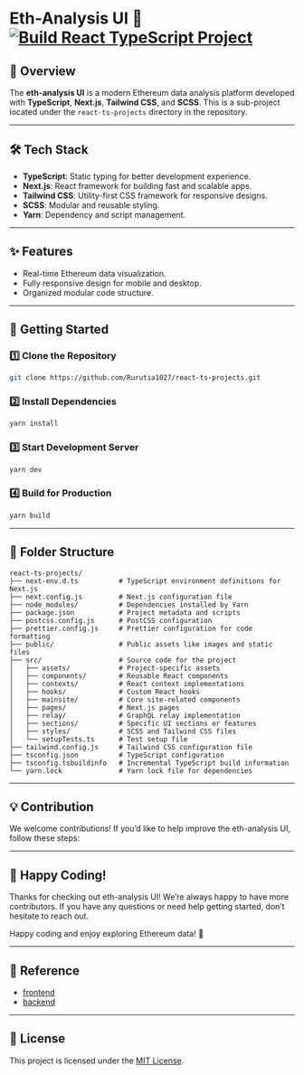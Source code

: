 # **Eth-Analysis UI** 🚀  [![Build React TypeScript Project](https://github.com/Rurutia1027/react-ts-projects/actions/workflows/build.yml/badge.svg?branch=master)](https://github.com/Rurutia1027/react-ts-projects/actions/workflows/build.yml)

## **📖 Overview**
The **eth-analysis UI** is a modern Ethereum data analysis platform developed with **TypeScript**, **Next.js**, **Tailwind CSS**, and **SCSS**. This is a sub-project located under the `react-ts-projects` directory in the repository.

---

## **🛠️ Tech Stack**
- **TypeScript**: Static typing for better development experience.
- **Next.js**: React framework for building fast and scalable apps.
- **Tailwind CSS**: Utility-first CSS framework for responsive designs.
- **SCSS**: Modular and reusable styling.
- **Yarn**: Dependency and script management.

---

## **✨ Features**
- Real-time Ethereum data visualization.
- Fully responsive design for mobile and desktop.
- Organized modular code structure.

---

## **🚀 Getting Started**

### **1️⃣ Clone the Repository**
```bash
git clone https://github.com/Rurutia1027/react-ts-projects.git
```

### **2️⃣ Install Dependencies**
```bash 
yarn install
```

### **3️⃣ Start Development Server**
```bash 
yarn dev
```

### **4️⃣ Build for Production**
```bash 
yarn build
```
--- 

## 📂 **Folder Structure**
```
react-ts-projects/
├── next-env.d.ts          # TypeScript environment definitions for Next.js
├── next.config.js         # Next.js configuration file
├── node_modules/          # Dependencies installed by Yarn
├── package.json           # Project metadata and scripts
├── postcss.config.js      # PostCSS configuration
├── prettier.config.js     # Prettier configuration for code formatting
├── public/                # Public assets like images and static files
├── src/                   # Source code for the project
│   ├── assets/            # Project-specific assets
│   ├── components/        # Reusable React components
│   ├── contexts/          # React context implementations
│   ├── hooks/             # Custom React hooks
│   ├── mainsite/          # Core site-related components
│   ├── pages/             # Next.js pages
│   ├── relay/             # GraphQL relay implementation  
│   ├── sections/          # Specific UI sections or features
│   ├── styles/            # SCSS and Tailwind CSS files
│   └── setupTests.ts      # Test setup file
├── tailwind.config.js     # Tailwind CSS configuration file
├── tsconfig.json          # TypeScript configuration
├── tsconfig.tsbuildinfo   # Incremental TypeScript build information
└── yarn.lock              # Yarn lock file for dependencies
```
---

## 💡 Contribution

We welcome contributions! If you’d like to help improve the eth-analysis UI, follow these steps:


---
## 🎉 Happy Coding!

Thanks for checking out eth-analysis UI! We’re always happy to have more contributors. If you have any questions or need help getting started, don’t hesitate to reach out.

Happy coding and enjoy exploring Ethereum data! 🚀

---

## 📝 Reference 
- [frontend](https://github.com/ultrasoundmoney/frontend)
- [backend](https://github.com/ultrasoundmoney/eth-analysis-rs)

---

## 📜 License
This project is licensed under the [MIT License](./LICENSE).
